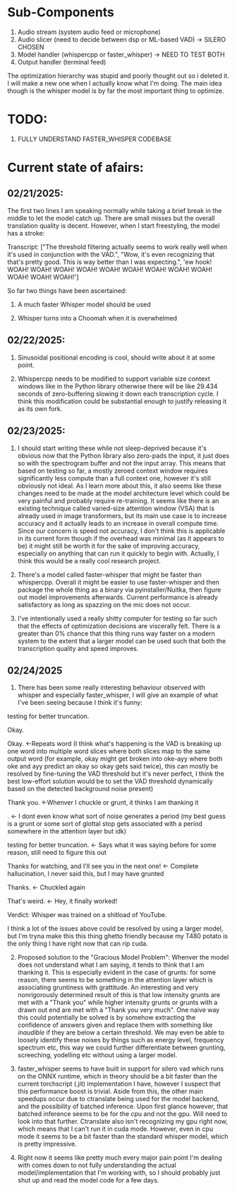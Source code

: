 # Sub-Components
 1. Audio stream (system audio feed or microphone)
 2. Audio slicer (need to decide between dsp or ML-based VAD) -> SILERO CHOSEN
 3. Model handler (whispercpp or faster_whisper) -> NEED TO TEST BOTH 
 4. Output handler (terminal feed)



The optimization hierarchy was stupid and poorly thought out so i deleted it. I will make a new one when I actually know what I'm doing. The main idea though is the whisper model is by far the most important thing to optimize.
 


 # TODO:
 1) FULLY UNDERSTAND FASTER_WHISPER CODEBASE


# Current state of afairs:

## 02/21/2025:

The first two lines I am speaking normally while taking a brief break in the middle to let the model catch up. There are small misses but the overall translation quality is decent. However, when I start freestyling, the model has a stroke:

Transcript: ["The threshold filtering actually seems to work really well when it's used in conjunction with the VAD.", "Wow, it's even recognizing that that's pretty good. This is way better than I was expecting.", 'ew hook! WOAH! WOAH! WOAH! WOAH! WOAH! WOAH! WOAH! WOAH! WOAH! WOAH! WOAH! WOAH!']


So far two things have been ascertained: 

1) A much faster Whisper model should be used

2) Whisper turns into a Choomah when it is overwhelmed



## 02/22/2025:

1) Sinusoidal positional encoding is cool, should write about it at some point.

2) Whispercpp needs to be modified to support variable size context windows like in the Python library otherwise there will be like 29.434 seconds of zero-buffering slowing it down each transcription cycle. I think this modification could be substantial enough to justify releasing it as its own fork.



## 02/23/2025:

1) I should start writing these while not sleep-deprived because it's obvious now that the Python library also zero-pads the input, it just does so with the spectrogram buffer and not the input array. This means that based on testing so far, a mostly zeroed context window requires significantly less compute than a full context one, however it's still obviously not ideal. As I learn more about this, it also seems like these changes need to be made at the model architecture level which could be very painful and probably require re-training. It seems like there is an existing technique called varied-size attention window (VSA) that is already used in image transformers, but its main use case is to increase accuracy and it actually leads to an increase in overall compute time. Since our concern is speed not accuracy, I don't think this is applicable in its current form though if the overhead was minimal (as it appears to be) it might still be worth it for the sake of improving accuracy, especially on anything that can run it quickly to begin with. Actually, I think this would be a really cool research project.

2) There's a model called faster-whisper that might be faster than whispercpp. Overall it might be easier to use faster-whisper and then package the whole thing as a binary via pyinstaller/Nuitka, then figure out model improvements afterwards. Current performance is already satisfactory as long as spazzing on the mic does not occur.

3) I've intentionally used a really shitty computer for testing so far such that the effects of optimization decisions are viscerally felt. There is a greater than 0% chance that this thing runs way faster on a modern system to the extent that a larger model can be used such that both the transcription quality and speed improves.


## 02/24/2025

1) There has been some really interesting behaviour observed with whisper and especially faster_whisper, I will give an example of what I've been seeing because I think it's funny:

 testing for better truncation.
 
 Okay.
 
 Okay.  <-Repeats word (I think what's happening is the VAD is breaking up one word into multiple word slices where both slices map to the same output word (for example, 
 okay might get broken into oke-ayy where both oke and ayy predict an okay so okay gets said twice), this can mostly be resolved by fine-tuning the VAD threshold but it's never perfect, I think the best low-effort solution would be to set the VAD threshold dynamically based on the detected background noise present)
 
 Thank you. <-Whenver I chuckle or grunt, it thinks I am thanking it
 
 . <- I dont even know what sort of noise generates a period (my best guess is a grunt or some sort of glottal stop gets associated with a period somewhere in the attention layer but idk)
 
 testing for better truncation. <- Says what it was saying before for some reason, still need to figure this out

 Thanks for watching, and I'll see you in the next one! <- Complete hallucination, I never said this, but I may have grunted

 Thanks.    <- Chuckled again

 That's weird. <- Hey, it finally worked!


Verdict: Whisper was trained on a shitload of YouTube.

I think a lot of the issues above could be resolved by using a larger model, but I'm tryna make this this thing ghetto friendly because my T480 potato is the only thing I have right now that can rip cuda.

2) Proposed solution to the "Gracious Model Problem":
Whenver the model does not understand what I am saying, it tends to think that I am thanking it. This is especially evident in the case of grunts: for some reason, there seems to be something in the attention layer which is associating gruntiness with grattitude. An interesting and very nonrigorously determined result of this is that low intensity grunts are met with a "Thank you" while higher intensity grunts or grunts with a drawn out end are met with a "Thank you very much".
One naive way this could potentially be solved is by somehow extracting the confidence of answers given and replace them with something like *inaudible* if they are below a certain threshold. We may even be able to loosely identify these noises by things such as energy level, frequency spectrum etc, this way we could further differentiate between grunting, screeching, yodelling etc without using a larger model.

3) faster_whisper seems to have built in support for silero vad which runs on the ONNX runtime, which in theory should be a bit faster than the current torchscript (.jit) implementation I have, however I suspect that this performance boost is trivial. Aside from this, the other main speedups occur due to ctranslate being used for the model backend, and the possibility of batched inference. Upon first glance however, that batched inference seems to be for the cpu and not the gpu. Will need to look into that further. Ctranslate also isn't recognizing my gpu right now, which means that I can't run it in cuda mode. However, even in cpu mode it seems to be a bit faster than the standard whisper model, which is pretty impressive.

4) Right now it seems like pretty much every major pain point I'm dealing with comes down to not fully understanding the actual model/implementation that I'm working with, so I should probably just shut up and read the model code for a few days.